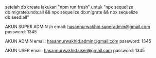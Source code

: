 setelah db create lakukan "npm run fresh" untuk "npx sequelize db:migrate:undo:all && npx sequelize db:migrate && npx sequelize db:seed:all"

AKUN SUPER ADMIN /n
email: hasannurwakhid.superadmin@gmail.com
password: 1345

AKUN ADMIN
email: hasannurwakhid.admin@gmail.com
password: 1345

AKUN USER
email: hasannurwakhid.user@gmail.com
password: 1345
